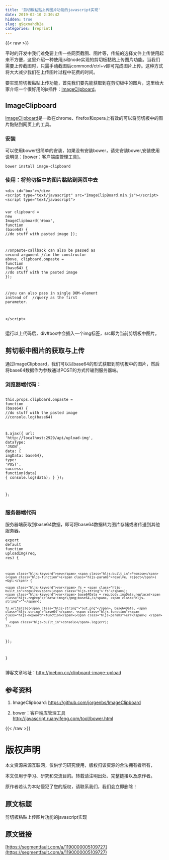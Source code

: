 ```yaml
---
title: '剪切板粘贴上传图片功能的javascript实现' 
date: 2019-02-10 2:30:42
hidden: true
slug: g9qxnahdb2a
categories: [reprint]
---
```


{{< raw >}}

                    
<p>平时的开发中我们难免要上传一些网页截图、图片等，传统的选择文件上传使用起来不方便，这里介绍一种使用js和node实现的剪切板黏贴上传图片功能。当我们需要上传截图时，只需手动截图后commond/ctrl+v即可完成图片上传。这种方式将大大减少我们在上传图片过程中花费的时间。</p>
<p>要实现剪切板黏贴上传功能，首先我们要先能获取到在剪切板中的图片，这里给大家介绍一个很好用的js插件：<a href="https://github.com/jorgenbs/ImageClipboard" rel="nofollow noreferrer" target="_blank">ImageClipboard</a>。</p>
<h2 id="articleHeader0">ImageClipboard</h2>
<p><a href="https://github.com/jorgenbs/ImageClipboard" rel="nofollow noreferrer" target="_blank">ImageClipboard</a>是一款在chrome、firefox和opera上有效的可以将剪切板中的图片黏贴到网页上的工具。</p>
<h3 id="articleHeader1">安装</h3>
<p>可以使用bower很简单的安装，如果没有安装bower，请先安装bower,安装使用说明见：[bower：客户端库管理工具]。</p>
<div class="widget-codetool" style="display:none;">
      <div class="widget-codetool--inner">
      <span class="selectCode code-tool" data-toggle="tooltip" data-placement="top" title="" data-original-title="全选"></span>
      <span type="button" class="copyCode code-tool" data-toggle="tooltip" data-placement="top" data-clipboard-text="bower install image-clipboard
" title="" data-original-title="复制"></span>
      <span type="button" class="saveToNote code-tool" data-toggle="tooltip" data-placement="top" title="" data-original-title="放进笔记"></span>
      </div>
      </div><pre class="hljs mipsasm"><code><span class="hljs-keyword">bower </span><span class="hljs-keyword">install </span>image-clipboard
</code></pre>
<h3 id="articleHeader2">使用：将剪切板中的图片黏贴到网页中去</h3>
<div class="widget-codetool" style="display:none;">
      <div class="widget-codetool--inner">
      <span class="selectCode code-tool" data-toggle="tooltip" data-placement="top" title="" data-original-title="全选"></span>
      <span type="button" class="copyCode code-tool" data-toggle="tooltip" data-placement="top" data-clipboard-text="<div id=&quot;box&quot;></div>
<script type=&quot;text/javascript&quot; src=&quot;ImageClipBoard.min.js&quot;></script>
<script type=&quot;text/javascript&quot;>

 var clipboard = new ImageClipboard('#box', function (base64) {
    //do stuff with pasted image
 });

  //onpaste-callback can also be passed as second argument
  //in the constructor above.
 clipboard.onpaste = function (base64) {
    //do stuff with the pasted image
  });

  //you can also pass in single DOM-element instead of 
  //query as the first parameter.

</script>
" title="" data-original-title="复制"></span>
      <span type="button" class="saveToNote code-tool" data-toggle="tooltip" data-placement="top" title="" data-original-title="放进笔记"></span>
      </div>
      </div><pre class="hljs xml"><code><span class="hljs-tag">&lt;<span class="hljs-name">div</span> <span class="hljs-attr">id</span>=<span class="hljs-string">"box"</span>&gt;</span><span class="hljs-tag">&lt;/<span class="hljs-name">div</span>&gt;</span>
<span class="hljs-tag">&lt;<span class="hljs-name">script</span> <span class="hljs-attr">type</span>=<span class="hljs-string">"text/javascript"</span> <span class="hljs-attr">src</span>=<span class="hljs-string">"ImageClipBoard.min.js"</span>&gt;</span><span class="undefined"></span><span class="hljs-tag">&lt;/<span class="hljs-name">script</span>&gt;</span>
<span class="hljs-tag">&lt;<span class="hljs-name">script</span> <span class="hljs-attr">type</span>=<span class="hljs-string">"text/javascript"</span>&gt;</span><span class="actionscript">

 <span class="hljs-keyword">var</span> clipboard = <span class="hljs-keyword">new</span> ImageClipboard(<span class="hljs-string">'#box'</span>, <span class="hljs-function"><span class="hljs-keyword">function</span> <span class="hljs-params">(base64)</span> </span>{
    <span class="hljs-comment">//do stuff with pasted image</span>
 });

  <span class="hljs-comment">//onpaste-callback can also be passed as second argument</span>
  <span class="hljs-comment">//in the constructor above.</span>
 clipboard.onpaste = <span class="hljs-function"><span class="hljs-keyword">function</span> <span class="hljs-params">(base64)</span> </span>{
    <span class="hljs-comment">//do stuff with the pasted image</span>
  });

  <span class="hljs-comment">//you can also pass in single DOM-element instead of </span>
  <span class="hljs-comment">//query as the first parameter.</span>

</span><span class="hljs-tag">&lt;/<span class="hljs-name">script</span>&gt;</span>
</code></pre>
<p>运行以上代码后，div#box中会插入一个img标签，src即为当前剪切板中图片。</p>
<h2 id="articleHeader3">剪切板中图片的获取与上传</h2>
<p>通过ImageClipboard，我们可以以base64的形式获取到剪切板中的图片，然后将base64数据作为参数通过POST的方式传输到服务器端。</p>
<h3 id="articleHeader4">浏览器端代码：</h3>
<div class="widget-codetool" style="display:none;">
      <div class="widget-codetool--inner">
      <span class="selectCode code-tool" data-toggle="tooltip" data-placement="top" title="" data-original-title="全选"></span>
      <span type="button" class="copyCode code-tool" data-toggle="tooltip" data-placement="top" data-clipboard-text="
this.props.clipboard.onpaste = function (base64) {
  //do stuff with the pasted image
  //console.log(base64)

  $.ajax({
    url: 'http://localhost:2929/api/upload-img',
    dataType: 'JSON',
    data: {
      imgData: base64},
    type: 'POST',
    success: function(data) {
      console.log(data);
    }
  });

};
" title="" data-original-title="复制"></span>
      <span type="button" class="saveToNote code-tool" data-toggle="tooltip" data-placement="top" title="" data-original-title="放进笔记"></span>
      </div>
      </div><pre class="hljs javascript"><code>
<span class="hljs-keyword">this</span>.props.clipboard.onpaste = <span class="hljs-function"><span class="hljs-keyword">function</span> (<span class="hljs-params">base64</span>) </span>{
  <span class="hljs-comment">//do stuff with the pasted image</span>
  <span class="hljs-comment">//console.log(base64)</span>

  $.ajax({
    <span class="hljs-attr">url</span>: <span class="hljs-string">'http://localhost:2929/api/upload-img'</span>,
    <span class="hljs-attr">dataType</span>: <span class="hljs-string">'JSON'</span>,
    <span class="hljs-attr">data</span>: {
      <span class="hljs-attr">imgData</span>: base64},
    <span class="hljs-attr">type</span>: <span class="hljs-string">'POST'</span>,
    <span class="hljs-attr">success</span>: <span class="hljs-function"><span class="hljs-keyword">function</span>(<span class="hljs-params">data</span>) </span>{
      <span class="hljs-built_in">console</span>.log(data);
    }
  });

};
</code></pre>
<h3 id="articleHeader5">服务器端代码</h3>
<p>服务器端获取到base64数据，即可将base64数据转为图片存储或者传送到其他服务器。</p>
<div class="widget-codetool" style="display:none;">
      <div class="widget-codetool--inner">
      <span class="selectCode code-tool" data-toggle="tooltip" data-placement="top" title="" data-original-title="全选"></span>
      <span type="button" class="copyCode code-tool" data-toggle="tooltip" data-placement="top" data-clipboard-text="export default function uploadImg(req, res) {
     
    new Promise((resolve, reject) => {

    var fs = require('fs');
    var base64Data = req.body.imgData.replace(/^data:image\/png;base64,/, &quot;&quot;);

    fs.writeFile(&quot;out.png&quot;, base64Data, 'base64', function(err) {
      console.log(err);
    });  

  });

}
" title="" data-original-title="复制"></span>
      <span type="button" class="saveToNote code-tool" data-toggle="tooltip" data-placement="top" title="" data-original-title="放进笔记"></span>
      </div>
      </div><pre class="hljs javascript"><code><span class="hljs-keyword">export</span> <span class="hljs-keyword">default</span> <span class="hljs-function"><span class="hljs-keyword">function</span> <span class="hljs-title">uploadImg</span>(<span class="hljs-params">req, res</span>) </span>{
     
    <span class="hljs-keyword">new</span> <span class="hljs-built_in">Promise</span>(<span class="hljs-function">(<span class="hljs-params">resolve, reject</span>) =&gt;</span> {

    <span class="hljs-keyword">var</span> fs = <span class="hljs-built_in">require</span>(<span class="hljs-string">'fs'</span>);
    <span class="hljs-keyword">var</span> base64Data = req.body.imgData.replace(<span class="hljs-regexp">/^data:image\/png;base64,/</span>, <span class="hljs-string">""</span>);

    fs.writeFile(<span class="hljs-string">"out.png"</span>, base64Data, <span class="hljs-string">'base64'</span>, <span class="hljs-function"><span class="hljs-keyword">function</span>(<span class="hljs-params">err</span>) </span>{
      <span class="hljs-built_in">console</span>.log(err);
    });  

  });

}
</code></pre>
<p>博客文章地址：<a href="http://joebon.cc/clipboard-image-upload" rel="nofollow noreferrer" target="_blank">http://joebon.cc/clipboard-image-upload</a></p>
<h2 id="articleHeader6">参考资料</h2>
<ol>
<li><p>ImageClipboard: <a href="https://github.com/jorgenbs/ImageClipboard" rel="nofollow noreferrer" target="_blank">https://github.com/jorgenbs/ImageClipboard</a></p></li>
<li><p>bower：客户端库管理工具 <a href="http://javascript.ruanyifeng.com/tool/bower.html" rel="nofollow noreferrer" target="_blank">http://javascript.ruanyifeng.com/tool/bower.html</a></p></li>
</ol>

                
{{< /raw >}}

# 版权声明
本文资源来源互联网，仅供学习研究使用，版权归该资源的合法拥有者所有，

本文仅用于学习、研究和交流目的。转载请注明出处、完整链接以及原作者。

原作者若认为本站侵犯了您的版权，请联系我们，我们会立即删除！

## 原文标题
剪切板粘贴上传图片功能的javascript实现

## 原文链接
[https://segmentfault.com/a/1190000005109727](https://segmentfault.com/a/1190000005109727)

